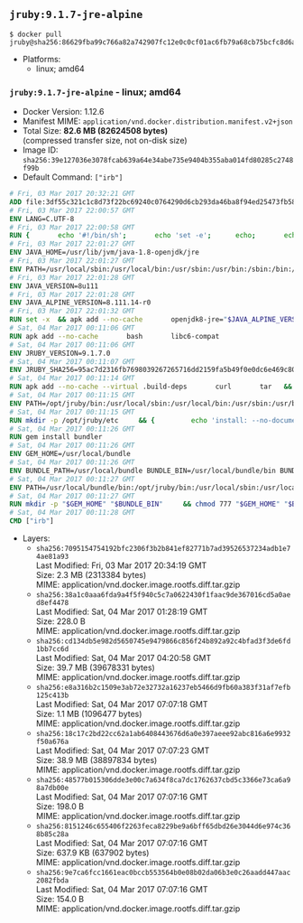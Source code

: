 ## `jruby:9.1.7-jre-alpine`

```console
$ docker pull jruby@sha256:86629fba99c766a82a742907fc12e0c0cf01ac6fb79a68cb75bcfc8d6a09185f
```

-	Platforms:
	-	linux; amd64

### `jruby:9.1.7-jre-alpine` - linux; amd64

-	Docker Version: 1.12.6
-	Manifest MIME: `application/vnd.docker.distribution.manifest.v2+json`
-	Total Size: **82.6 MB (82624508 bytes)**  
	(compressed transfer size, not on-disk size)
-	Image ID: `sha256:39e127036e3078fcab639a64e34abe735e9404b355aba014fd80285c2748f99b`
-	Default Command: `["irb"]`

```dockerfile
# Fri, 03 Mar 2017 20:32:21 GMT
ADD file:3df55c321c1c8d73f22bc69240c0764290d6cb293da46ba8f94ed25473fb5853 in / 
# Fri, 03 Mar 2017 22:00:57 GMT
ENV LANG=C.UTF-8
# Fri, 03 Mar 2017 22:00:58 GMT
RUN { 		echo '#!/bin/sh'; 		echo 'set -e'; 		echo; 		echo 'dirname "$(dirname "$(readlink -f "$(which javac || which java)")")"'; 	} > /usr/local/bin/docker-java-home 	&& chmod +x /usr/local/bin/docker-java-home
# Fri, 03 Mar 2017 22:01:27 GMT
ENV JAVA_HOME=/usr/lib/jvm/java-1.8-openjdk/jre
# Fri, 03 Mar 2017 22:01:27 GMT
ENV PATH=/usr/local/sbin:/usr/local/bin:/usr/sbin:/usr/bin:/sbin:/bin:/usr/lib/jvm/java-1.8-openjdk/jre/bin:/usr/lib/jvm/java-1.8-openjdk/bin
# Fri, 03 Mar 2017 22:01:28 GMT
ENV JAVA_VERSION=8u111
# Fri, 03 Mar 2017 22:01:28 GMT
ENV JAVA_ALPINE_VERSION=8.111.14-r0
# Fri, 03 Mar 2017 22:01:32 GMT
RUN set -x 	&& apk add --no-cache 		openjdk8-jre="$JAVA_ALPINE_VERSION" 	&& [ "$JAVA_HOME" = "$(docker-java-home)" ]
# Sat, 04 Mar 2017 00:11:06 GMT
RUN apk add --no-cache       bash       libc6-compat
# Sat, 04 Mar 2017 00:11:06 GMT
ENV JRUBY_VERSION=9.1.7.0
# Sat, 04 Mar 2017 00:11:07 GMT
ENV JRUBY_SHA256=95ac7d2316fb7698039267265716dd2159fa5b49f0e0dc6e469c80ad59072926
# Sat, 04 Mar 2017 00:11:14 GMT
RUN apk add --no-cache --virtual .build-deps       curl       tar   && mkdir -p /opt/jruby   && curl -fSL https://s3.amazonaws.com/jruby.org/downloads/${JRUBY_VERSION}/jruby-bin-${JRUBY_VERSION}.tar.gz -o /tmp/jruby.tar.gz   && echo "$JRUBY_SHA256 */tmp/jruby.tar.gz" | sha256sum -c -   && tar -zx --strip-components=1 -f /tmp/jruby.tar.gz -C /opt/jruby   && rm /tmp/jruby.tar.gz   && ln -s /opt/jruby/bin/jruby /usr/local/bin/ruby   && apk del .build-deps
# Sat, 04 Mar 2017 00:11:15 GMT
ENV PATH=/opt/jruby/bin:/usr/local/sbin:/usr/local/bin:/usr/sbin:/usr/bin:/sbin:/bin:/usr/lib/jvm/java-1.8-openjdk/jre/bin:/usr/lib/jvm/java-1.8-openjdk/bin
# Sat, 04 Mar 2017 00:11:15 GMT
RUN mkdir -p /opt/jruby/etc     && {         echo 'install: --no-document';         echo 'update: --no-document';     } >> /opt/jruby/etc/gemrc
# Sat, 04 Mar 2017 00:11:26 GMT
RUN gem install bundler
# Sat, 04 Mar 2017 00:11:26 GMT
ENV GEM_HOME=/usr/local/bundle
# Sat, 04 Mar 2017 00:11:26 GMT
ENV BUNDLE_PATH=/usr/local/bundle BUNDLE_BIN=/usr/local/bundle/bin BUNDLE_SILENCE_ROOT_WARNING=1 BUNDLE_APP_CONFIG=/usr/local/bundle
# Sat, 04 Mar 2017 00:11:27 GMT
ENV PATH=/usr/local/bundle/bin:/opt/jruby/bin:/usr/local/sbin:/usr/local/bin:/usr/sbin:/usr/bin:/sbin:/bin:/usr/lib/jvm/java-1.8-openjdk/jre/bin:/usr/lib/jvm/java-1.8-openjdk/bin
# Sat, 04 Mar 2017 00:11:27 GMT
RUN mkdir -p "$GEM_HOME" "$BUNDLE_BIN"     && chmod 777 "$GEM_HOME" "$BUNDLE_BIN"
# Sat, 04 Mar 2017 00:11:28 GMT
CMD ["irb"]
```

-	Layers:
	-	`sha256:7095154754192bfc2306f3b2b841ef82771b7ad39526537234adb1e74ae81a93`  
		Last Modified: Fri, 03 Mar 2017 20:34:19 GMT  
		Size: 2.3 MB (2313384 bytes)  
		MIME: application/vnd.docker.image.rootfs.diff.tar.gzip
	-	`sha256:38a1c0aaa6fda9a4f5f940c5c7a0622430f1faac9de367016cd5a0aed8ef4478`  
		Last Modified: Sat, 04 Mar 2017 01:28:19 GMT  
		Size: 228.0 B  
		MIME: application/vnd.docker.image.rootfs.diff.tar.gzip
	-	`sha256:cd134db5e982d5650745e9479866c856f24b892a92c4bfad3f3de6fd1bb7cc6d`  
		Last Modified: Sat, 04 Mar 2017 04:20:58 GMT  
		Size: 39.7 MB (39678331 bytes)  
		MIME: application/vnd.docker.image.rootfs.diff.tar.gzip
	-	`sha256:e8a316b2c1509e3ab72e32732a16237eb5466d9fb60a383f31af7efb125c413b`  
		Last Modified: Sat, 04 Mar 2017 07:07:18 GMT  
		Size: 1.1 MB (1096477 bytes)  
		MIME: application/vnd.docker.image.rootfs.diff.tar.gzip
	-	`sha256:18c17c2bd22cc62a1ab6408443676d6a0e397aeee92abc816a6e9932f50a676a`  
		Last Modified: Sat, 04 Mar 2017 07:07:23 GMT  
		Size: 38.9 MB (38897834 bytes)  
		MIME: application/vnd.docker.image.rootfs.diff.tar.gzip
	-	`sha256:48577b015306dde3e00c7a634f8ca7dc1762637cbd5c3366e73ca6a98a7db00e`  
		Last Modified: Sat, 04 Mar 2017 07:07:16 GMT  
		Size: 198.0 B  
		MIME: application/vnd.docker.image.rootfs.diff.tar.gzip
	-	`sha256:8151246c655406f2263feca8229be9a6bff65dbd26e3044d6e974c368b85c28a`  
		Last Modified: Sat, 04 Mar 2017 07:07:16 GMT  
		Size: 637.9 KB (637902 bytes)  
		MIME: application/vnd.docker.image.rootfs.diff.tar.gzip
	-	`sha256:9e7ca6fcc1661eac0bccb553564b0e08b02da06b3e0c26aadd447aac2082fbda`  
		Last Modified: Sat, 04 Mar 2017 07:07:16 GMT  
		Size: 154.0 B  
		MIME: application/vnd.docker.image.rootfs.diff.tar.gzip
